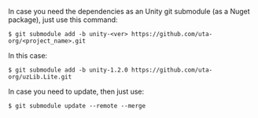 In case you need the dependencies as an Unity git submodule (as a Nuget package), just use this command:

`$ git submodule add -b unity-<ver> https://github.com/uta-org/<project_name>.git`

In this case:

`$ git submodule add -b unity-1.2.0 https://github.com/uta-org/uzLib.Lite.git`

In case you need to update, then just use:

`$ git submodule update --remote --merge`